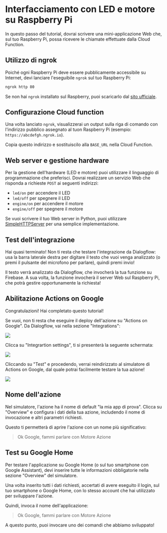 # Interfacciamento con LED e motore su Raspberry Pi

In questo passo del tutorial, dovrai scrivere una mini-applicazione Web che, sul
tuo Raspberry Pi, possa ricevere le chiamate effettuate dalla Cloud Function.

## Utilizzo di ngrok

Poiché ogni Raspberry Pi deve essere pubblicamente accessibile su Internet,
devi lanciare l'eseguibile `ngrok` sul tuo Raspberry Pi:

```bash
ngrok http 80
```

Se non hai `ngrok` installato sul Raspberry, puoi scaricarlo dal
[sito ufficiale](https://ngrok.com/download).

## Configurazione Cloud function

Una volta lanciato `ngrok`, visualizzerai un output sulla riga di comando con
l'indirizzo pubblico assegnato al tuon Raspberry Pi (esempio:
`https://abcdefgh.ngrok.io`).

Copia questo indirizzo e sostituiscilo alla `BASE_URL` nella Cloud Function.

## Web server e gestione hardware

Per la gestione dell'hardware (LED e motore) puoi utilizzare il linguaggio di
programmazione che preferisci. Dovrai realizzare un servizio Web che risponda a
richieste `POST` ai seguenti indirizzi:

* `led/on` per accendere il LED
* `led/off` per spegnere il LED
* `engine/on` per accendere il motore
* `engine/off` per spegnere il motore

Se vuoi scrivere il tuo Web server in Python, puoi utilizzare
[SimpleHTTPServer](https://docs.python.org/2/library/simplehttpserver.html) per
una semplice implementazione.

## Test dell'integrazione

Hai quasi terminato! Non ti resta che testare l'integrazione da Dialogflow: usa
la barra laterale destra per digitare il testo che vuoi venga analizzato (o
premi il pulsante del microfono per parlare), quindi premi invio!

Il testo verrà analizzato da Dialogflow, che invocherà la tua funzione su
Firebase. A sua volta, la funzione invocherà il server Web sul Raspberry Pi,
che potrà gestire opportunamente la richiesta!

## Abilitazione Actions on Google

Congratulazioni! Hai completato questo tutorial!

Se vuoi, non ti resta che eseguire il deploy dell'azione su "Actions on Google".
Da Dialogflow, vai nella sezione "Integrations":

![](../03-raspberry/01-integrations.png)

Clicca su "Integrartion settings", ti si presenterà la seguente schermata:

![](../03-raspberry/02-test.png)

Cliccando su "Test" e procedendo, verrai reindirizzato al simulatore di Actions
on Google, dal quale potrai facilmente testare la tua azione!

![](../03-raspberry/03-simulator.png)

## Nome dell'azione

Nel simulatore, l'azione ha il nome di default "la mia app di prova". Clicca su
"Overview" e configura i dati della tua azione, includendo il nome di
invocazione e altri parametri richiesti.

Questo ti permetterà di aprire l'azione con un nome più significativo:

> Ok Google, fammi parlare con Motore Azione

## Test su Google Home

Per testare l'applicazione su Google Home (o sul tuo smartphone con Google
Assistant), devi inserire tutte le informazioni obbligatorie nella sezione
"Overview" del simulatore.

Una volta inserito tutti i dati richiesti, accertati di avere eseguito il login,
sul tuo smartphone o Google Home, con lo stesso account che hai utilizzato per
sviluppare l'azione.

Quindi, invoca il nome dell'applicazione:

> Ok Google, fammi parlare con Motore Azione

A questo punto, puoi invocare uno dei comandi che abbiamo sviluppato!
